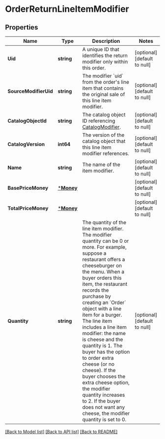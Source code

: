 # OrderReturnLineItemModifier

## Properties
Name | Type | Description | Notes
------------ | ------------- | ------------- | -------------
**Uid** | **string** | A unique ID that identifies the return modifier only within this order. | [optional] [default to null]
**SourceModifierUid** | **string** | The modifier &#x60;uid&#x60; from the order&#x27;s line item that contains the original sale of this line item modifier. | [optional] [default to null]
**CatalogObjectId** | **string** | The catalog object ID referencing [CatalogModifier](https://developer.squareup.com/reference/square_2024-01-18/objects/CatalogModifier). | [optional] [default to null]
**CatalogVersion** | **int64** | The version of the catalog object that this line item modifier references. | [optional] [default to null]
**Name** | **string** | The name of the item modifier. | [optional] [default to null]
**BasePriceMoney** | [***Money**](Money.md) |  | [optional] [default to null]
**TotalPriceMoney** | [***Money**](Money.md) |  | [optional] [default to null]
**Quantity** | **string** | The quantity of the line item modifier. The modifier quantity can be 0 or more. For example, suppose a restaurant offers a cheeseburger on the menu. When a buyer orders this item, the restaurant records the purchase by creating an &#x60;Order&#x60; object with a line item for a burger. The line item includes a line item modifier: the name is cheese and the quantity is 1. The buyer has the option to order extra cheese (or no cheese). If the buyer chooses the extra cheese option, the modifier quantity increases to 2. If the buyer does not want any cheese, the modifier quantity is set to 0. | [optional] [default to null]

[[Back to Model list]](../README.md#documentation-for-models) [[Back to API list]](../README.md#documentation-for-api-endpoints) [[Back to README]](../README.md)

